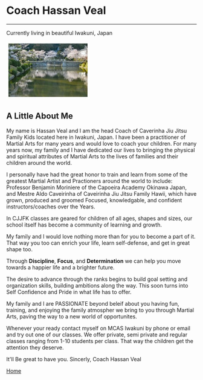 # Coach Hassan Veal

---

Currently living in beautiful Iwakuni, Japan

![kikko park](https://github.com/BLUEBJJ/bluebjj.github.io/blob/master/Kikko%20park.jpg)

## A Little About Me

My name is Hassan Veal and I am the head Coach of Caverinha Jiu Jitsu Family Kids located here in Iwakuni, Japan. I have been a practitioner of Martial Arts for many years and would love to coach your children. For many years now, my family and I have dedicated our lives to bringing the physical and spiritual attributes of Martial Arts to the lives of families and their children around the world.

I personally have had the great honor to train and learn from some of the greatest Martial Artist and Practioners around the world to include: Professor Benjamin Moriniere of the Capoeira Academy Okinawa Japan, and Mestre Aldo Caveirinha of Caveirinha Jiu Jitsu Family Hawii, which have grown, produced and groomed Focused, knowledgable, and confident instructors/coaches over the Years. 

In CJJFK classes are geared for children of all ages, shapes and sizes, our school itself has become a community of learning and growth. 

My family and I would love nothing more than for you to become a part of it. That way you too can enrich your life, learn self-defense, and get in great shape too. 

Through **Discipline**, **Focus**, and **Determination** we can help you move towards a happier life and a brighter future.

The desire to advance through the ranks begins to build goal setting and organization skills, building ambitions along the way. This soon turns into Self Confidence and Pride in what life has to offer.

My family and I are PASSIONATE beyond beleif about you having fun, training, and enjoying the family atmospher we bring to you through Martial Arts, paving the way to a new world of opportunites.

Whenever your ready contact myself on MCAS Iwakuni by phone or email and try out one of our classes. We offer private, semi private and regular classes ranging from 1-10 students per class. That way the children get the attention they deserve. 

It'll Be great to have you.
Sincerly,
Coach Hassan Veal

[Home](https://github.com/BLUEBJJ/bluebjj.github.io/blob/master/index.md "Home")
